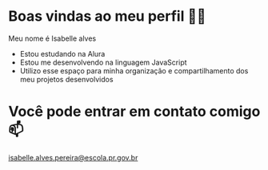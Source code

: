 # Boas vindas ao meu perfil 💙💙
Meu nome é Isabelle alves

- Estou estudando na Alura
- Estou me desenvolvendo na linguagem JavaScript
- Utilizo esse espaço para minha organização e compartilhamento dos meu projetos desenvolvidos

# Você pode entrar em contato comigo 📫
isabelle.alves.pereira@escola.pr.gov.br
